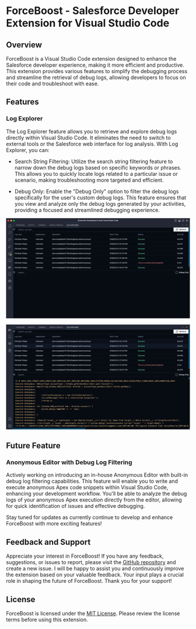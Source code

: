 # ForceBoost - Salesforce Developer Extension for Visual Studio Code

## Overview

ForceBoost is a Visual Studio Code extension designed to enhance the Salesforce developer experience, making it more efficient and productive. This extension provides various features to simplify the debugging process and streamline the retrieval of debug logs, allowing developers to focus on their code and troubleshoot with ease.

## Features

### Log Explorer

The Log Explorer feature allows you to retrieve and explore debug logs directly within Visual Studio Code. It eliminates the need to switch to external tools or the Salesforce web interface for log analysis. With Log Explorer, you can:

-   Search String Filtering: Utilize the search string filtering feature to narrow down the debug logs based on specific keywords or phrases. This allows you to quickly locate logs related to a particular issue or scenario, making troubleshooting more targeted and efficient.

-   Debug Only: Enable the "Debug Only" option to filter the debug logs specifically for the user's custom debug logs. This feature ensures that you view and analyze only the debug logs generated by your activities, providing a focused and streamlined debugging experience.

![Log Explorer Screenshot 1](./asset/log-explorer-02.png)

![Log Explorer Screenshot 2](./asset/log-explorer-04.png)

## Future Feature

### Anonymous Editor with Debug Log Filtering

Actively working on introducing an in-house Anonymous Editor with built-in debug log filtering capabilities. This feature will enable you to write and execute anonymous Apex code snippets within Visual Studio Code, enhancing your development workflow. You'll be able to analyze the debug logs of your anonymous Apex execution directly from the editor, allowing for quick identification of issues and effective debugging.

Stay tuned for updates as currently continue to develop and enhance ForceBoost with more exciting features!

## Feedback and Support

Appreciate your interest in ForceBoost! If you have any feedback, suggestions, or issues to report, please visit the [GitHub repository](https://github.com/pelayochristian/force-boostx)
and create a new issue. I will be happy to assist you and continuously improve the extension based on your valuable feedback. Your input plays a crucial role in shaping the future of ForceBoost. Thank you for your support!

## License
ForceBoost is licensed under the [MIT License](LICENSE). Please review the license terms before using this extension.